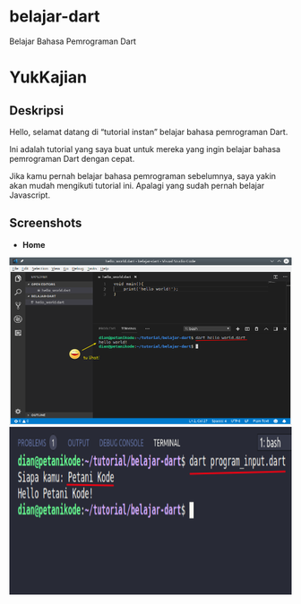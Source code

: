 # belajar-dart
Belajar Bahasa Pemrograman Dart
# YukKajian

Deskripsi
---------
Hello, selamat datang di “tutorial instan” belajar bahasa pemrograman Dart.

Ini adalah tutorial yang saya buat untuk mereka yang ingin belajar bahasa pemrograman Dart dengan cepat.

Jika kamu pernah belajar bahasa pemrograman sebelumnya, saya yakin akan mudah mengikuti tutorial ini. Apalagi yang sudah pernah belajar Javascript.

Screenshots
----------
* **Home**<br>
<p float="left">
<img src="https://github.com/ahmadzuh/Belajar-Dart/blob/master/screenshot/program-helloworld.png" alt="Login" width="600dp" height="300dp">          
<img src="https://github.com/ahmadzuh/Belajar-Dart/blob/master/screenshot/input-output.png" alt="Detail Blog" width="600dp" height="300dp">
</p>
